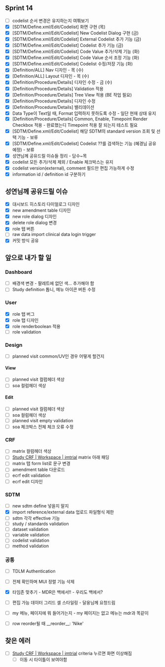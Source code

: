 ## Sprint 14

- [ ] codelist 순서 변경은 유지하는지 여쭤보기
- [x] \[SDTM/Define.xml\/Edit/Codelist] 화면 구현 (목)
- [x] \[SDTM/Define.xml\/Edit/Codelist] New Codelist Dialog 구현 (금)
- [x] \[SDTM/Define.xml\/Edit/Codelist] External Codelist 추가 기능 (금)
- [x] \[SDTM/Define.xml\/Edit/Codelist] Codelist 추가 기능 (금)
- [x] \[SDTM/Define.xml\/Edit/Codelist] Code Value 추가/삭제 기능 (화)
- [x] \[SDTM/Define.xml\/Edit/Codelist] Code Value 순서 조정 기능 (화)
- [x] \[SDTM/Define.xml\/Edit/Codelist] Codelist 수정/저장 기능 (화)
- [x] \[Definition/ALL] Nav 디자인 - 목 (수)
- [x] \[Definition/ALL] Layout 디자인 - 목 (수)
- [x] \[Definition/Procedure/Details] 디자인 수정 - 금 (수)
- [x] \[Definition/Procedure/Details] Validation 적용
- [x] \[Definition/Procedure/Details] Tree View 적용 (BE 작업 필요)
- [x] \[Definition/Procedure/Details] 디자인 수정
- [x] \[Definition/Procedure/Details] 밸리데이션
- [x] Data Type이 Text일 때, Format 입력하지 못하도록 수정 - 일단 현재 상태 유지
- [x] \[Definition/Procedure/Details] Common, Enable, Timepoint Render Checkbox 적용 - 완료했는디 Timepoint 적용 잘 되는지 테스트 필요
- [x] \[SDTM/Define.xml\/Edit/Codelist] 해당 SDTM의 standard version 조회 및 선택 기능 - 보류
- [x] \[SDTM/Define.xml\/Edit/Codelist] Codelist ??를 검색하는 기능 (혜경님 공유 예정) - 보류
- [x] 성연님께 공유드릴 이슈들 정리 - 담수~목
- [x] codelist 모든 추가/삭제 제외 / Enable 체크박스는 유지
- [x] codelist version(external), comment 필드만 편집 가능하게 수정
- [x] information id / definition id 구분하기

## 성연님께 공유드릴 이슈

- [x] 대시보드 히스토리 다이얼로그 디자인
- [x] new amendment table 디자인
- [x] new role dialog 디자인
- [x] delete role dialog 변경
- [x] role 탭 버튼
- [ ] raw data import clinical data login trigger
- [x] 커밋 방식 공유

## 앞으로 내가 할 일

### Dashboard

- [ ] 배경색 변경 - 팔레트에 없던 색... 추가해야 함
- [ ] Study definition 톱니, 메뉴 아이콘 버튼 수정

### User

- [x] role 탭 버그
- [x] role 탭 디자인
- [x] role renderboolean 적용
- [ ] role validation

### Design
- [ ] planned visit common/UV인 경우 어떻게 할건지

#### View
- [ ] planned visit 컬럼헤더 색상
- [ ] soa 컬럼헤더 색상

#### Edit
- [ ] planned visit 컬럼헤더 색상
- [ ] soa 컬럼헤더 색상
- [ ] planned visit empty validation
- [ ] soa 체크박스 전체 체크 오류 수정

### CRF

- [ ] matrix 컬럼헤더 색상
- [ ] [Study CRF | Workspace | imtrial](http://localhost:3000/tdlm/study/112/dashboard/crf/333/workspace/) matrix 아래 패딩
- [ ] matrix 탭 form list로 문구 변경
- [ ] amendment table 다운로드
- [ ] ecrf edit validation
- [ ] ecrf edit 디자인

### SDTM

- [ ] new sdtm define 넣을지 말지
- [x] import reference/external data 업로드 파일형식 제한
- [ ] sdtm 각각 effective 기능
- [ ] study / standards validation
- [ ] dataset validation
- [ ] variable validation
- [ ] codelist validation
- [ ] method validation

### 공통

- [ ] TDLM Authentication
- [ ] 전체 확인하며 MUI 정렬 기능 삭제
- [x] 타임존 맞추기 - MDR은 백에서!! - 우리도 백에서?
- [ ] 편집 가능 데이터 그리드 셀 스타일링 - 달웅님께 요청드림
- [ ] my 메뉴, 페이지에 뭐 들어가는지 - my 페이지는 없고 메뉴는 mdr과 똑같이
- [ ] row reorder될 때 \_\_reorder\_\_: 'Nike'


## 찾은 에러

- [ ] [Study CRF | Workspace | imtrial](http://localhost:3000/tdlm/study/112/dashboard/crf/333/workspace/#Criteria) criteria 누르면 화면 이상해짐
	- [ ] 이동 시 타이틀이 보여야함